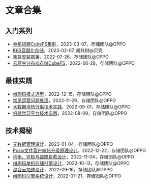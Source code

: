 # 文章合集

## 入门系列

- [单机搭建CubeFS集群](https://mp.weixin.qq.com/s/_-CcKBbNBRyR6mHkfNZIdw)，2023-03-07，存储团队@OPPO
- [K8S容器化存储](https://mp.weixin.qq.com/s/RgpunU_j2ggE679B5y0sbQ)，2023-02-07, 胡炜财@贝壳
- [集群安装部署](https://mp.weixin.qq.com/s/B98CJ_gh-ViPlDKXkmptTA)，2022-07-26，存储团队@OPPO
- [云原生分布式存储CubeFS](https://mp.weixin.qq.com/s/mhxODmVEkSLhH8EqgJzcuQ)，2022-06-28，存储团队@OPPO

## 最佳实践

- [纠删码模式选型](https://mp.weixin.qq.com/s/v-fFJZtDY2_9loHWAnPXqA)，2022-12-15，存储团队@OPPO
- [常见运营问题处理](https://mp.weixin.qq.com/s/cH9xw5sK80RIkkZWpyd4qA)，2022-11-29，存储团队@OPPO
- [大数据冷热分离技术实践](https://mp.weixin.qq.com/s/F9_Ix1lkAfn0b05hoWlVwg)，2022-09-01，存储团队@OPPO
- [机器学习平台技术实践](https://mp.weixin.qq.com/s/RB1iYn850vfnwE37-UDhdA)，2022-08-09，存储团队@OPPO

## 技术揭秘

- [元数据管理设计](https://mp.weixin.qq.com/s/_PwSANyJZZuFst1SOolNGQ)，2023-01-04，存储团队@OPPO
- [Posix文件客户端热升级原理设计](https://mp.weixin.qq.com/s/AUcOjcXOIs4ba1vvnu0-3Q)，2022-12-22，存储团队@OPPO
- [均衡、巡检与故障自愈设计](https://mp.weixin.qq.com/s/CUfaEKUqvQ6UekcTDqkMqQ)，2022-11-04，存储团队@OPPO
- [纠删码单机存储引擎设计](https://mp.weixin.qq.com/s/jCdvwueQrjeIbwAADzb_7Q)，2022-10-13，存储团队@OPPO
- [混合云加速设计](https://mp.weixin.qq.com/s/kkUvZUMhg-qmy6Bw_RM2xw)，2022-09-16，存储团队@OPPO
- [纠删码引擎系统设计](https://mp.weixin.qq.com/s/Bx2QM3p7Tz-2y6IGlXAdKA)，2022-07-21，存储团队@OPPO